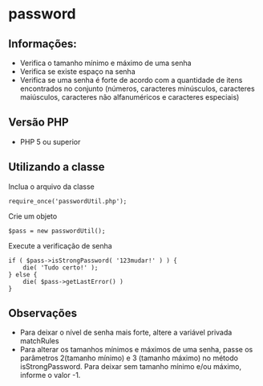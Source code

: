 # password

## Informações:
* Verifica o tamanho mínimo e máximo de uma senha
* Verifica se existe espaço na senha
* Verifica se uma senha é forte de acordo com a quantidade de itens encontrados no conjunto (números, caracteres minúsculos, caracteres maiúsculos, caracteres não alfanuméricos e caracteres especiais)

## Versão PHP
* PHP 5 ou superior

## Utilizando a classe
Inclua o arquivo da classe
```include
require_once('passwordUtil.php');
```

Crie um objeto
```
$pass = new passwordUtil();
```

Execute a verificação de senha
```
if ( $pass->isStrongPassword( '123mudar!' ) ) {
    die( 'Tudo certo!' );
} else {
    die( $pass->getLastError() )
}
```

## Observações
* Para deixar o nível de senha mais forte, altere a variável privada matchRules
* Para alterar os tamanhos mínimos e máximos de uma senha, passe os parâmetros 2(tamanho mínimo) e 3 (tamanho máximo) no método isStrongPassword. Para deixar sem tamanho mínimo e/ou máximo, informe o valor -1.
